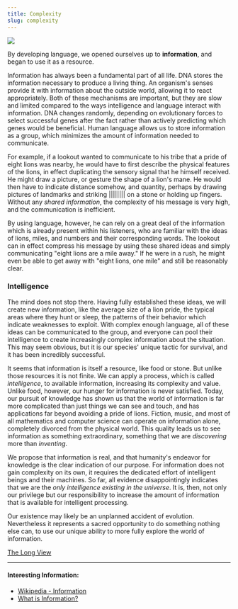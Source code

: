 ```yaml
---
title: Complexity
slug: complexity
---
```


<img class="flush" src="/image/complex.sm.jpg" data-source=" Michael Heiss - Flickr" data-link="https://secure.flickr.com/photos/michaelheiss/3090102907" data-license="https://creativecommons.org/licenses/by-nc-sa/2.0/">

By developing language, we opened ourselves up to **information**, and began to use it as a resource.

Information has always been a fundamental part of all life. DNA stores the information necessary to produce a living thing. An organism's senses provide it with information about the outside world, allowing it to react appropriately. Both of these mechanisms are important, but they are slow and limited compared to the ways intelligence and language interact with information. DNA changes randomly, depending on evolutionary forces to select successful genes after the fact rather than actively predicting which genes would be beneficial. Human language allows us to store information as a group, which minimizes the amount of information needed to communicate.

For example, if a lookout wanted to communicate to his tribe that a pride of eight lions was nearby, he would have to first describe the physical features of the lions, in effect duplicating the sensory signal that he himself received. He might draw a picture, or gesture the shape of a lion's mane. He would then have to indicate distance somehow, and quantity, perhaps by drawing pictures of landmarks and striking |||||||| on a stone or holding up fingers. Without any *shared information*, the complexity of his message is very high, and the communication is inefficient.

By using language, however, he can rely on a great deal of the information which is already present within his listeners, who are familiar with the ideas of lions, miles, and numbers and their corresponding words. The lookout can in effect compress his message by using these shared ideas and simply communicating "eight lions are a mile away." If he were in a rush, he might even be able to get away with "eight lions, one mile" and still be reasonably clear.

### Intelligence
The mind does not stop there. Having fully established these ideas, we will create new information, like the average size of a lion pride, the typical areas where they hunt or sleep, the patterns of their behavior which indicate weaknesses to exploit. With complex enough language, all of these ideas can be communicated to the group, and everyone can pool their intelligence to create increasingly complex information about the situation. This may seem obvious, but it is our species' unique tactic for survival, and it has been incredibly successful.

It seems that information is itself a resource, like food or stone. But unlike those resources it is not finite. We can apply a process, which is called *intelligence*,  to available information, increasing its complexity and value. Unlike food, however, our hunger for information is never satisfied. Today, our pursuit of knowledge has shown us that the world of information is far more complicated than just things we can see and touch, and has applications far beyond avoiding a pride of lions. Fiction, music, and most of all mathematics and computer science can operate on information alone, completely divorced from the physical world. This quality leads us to see information as something extraordinary, something that we are *discovering* more than *inventing*.

We propose that information is real, and that humanity's endeavor for knowledge is the clear indication of our purpose. For information does not gain complexity on its own, it requires the dedicated effort of intelligent beings and their machines. So far, all evidence disappointingly indicates that we are the *only intelligence existing in the universe*. It is, then, not only our privilege but our responsibility to increase the amount of information that is available for intelligent processing.

Our existence may likely be an unplanned accident of evolution. Nevertheless it represents a sacred opportunity to do something nothing else can, to use our unique ability to more fully explore the world of information.

<a href="/read/long-view" class="next">The Long View</a>

- - -
#### Interesting Information:
* [Wikipedia - Information](https://en.wikipedia.org/wiki/Information)
* [What is Information?](http://www.sveiby.com/articles/Information.html)
